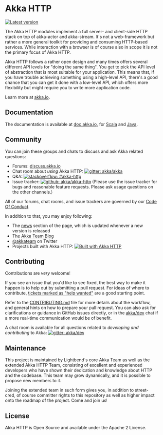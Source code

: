 Akka HTTP
=========

[![Latest version](https://index.scala-lang.org/akka/akka-http/akka-http-core/latest.svg)](https://index.scala-lang.org/akka/akka-http)

The Akka HTTP modules implement a full server- and client-side HTTP stack on top
of akka-actor and akka-stream. It's not a web-framework but rather a more
general toolkit for providing and consuming HTTP-based services. While
interaction with a browser is of course also in scope it is not the primary
focus of Akka HTTP.

Akka HTTP follows a rather open design and many times offers several different
API levels for "doing the same thing". You get to pick the API level of
abstraction that is most suitable for your application. This means that, if you
have trouble achieving something using a high-level API, there's a good chance
that you can get it done with a low-level API, which offers more flexibility but
might require you to write more application code.

Learn more at [akka.io](https://akka.io/).

Documentation
-------------

The documentation is available at
[doc.akka.io](https://doc.akka.io/docs/akka-http/current/), for
[Scala](https://doc.akka.io/docs/akka-http/current/scala/http/) and
[Java](https://doc.akka.io/docs/akka-http/current/java/http/).


Community
---------
You can join these groups and chats to discuss and ask Akka related questions:

- Forums: [discuss.akka.io](https://discuss.akka.io)
- Chat room about *using* Akka HTTP: [![gitter: akka/akka][gitter-user-badge]][gitter-user]
- Q&A: [![stackoverflow: #akka-http][stackoverflow-badge]][stackoverflow]
- Issue tracker: [![github: akka/akka-http][github-issues-badge]][github-issues] (Please use the issue
  tracker for bugs and reasonable feature requests. Please ask usage questions on the other channels.)

All of our forums, chat rooms, and issue trackers are governed by our [Code Of Conduct](https://www.lightbend.com/conduct).

In addition to that, you may enjoy following:

- The [news](https://akka.io/blog/news-archive.html) section of the page, which is updated whenever a new version is released
- The [Akka Team Blog](https://akka.io/blog)
- [@akkateam](https://twitter.com/akkateam) on Twitter
- Projects built with Akka HTTP: [![Built with Akka HTTP][scaladex-badge]][scaladex-projects]

[groups-user-badge]:   https://img.shields.io/badge/group%3A-akka--user-blue.svg?style=flat-square
[groups-user]:         https://groups.google.com/forum/#!forum/akka-user
[gitter-user-badge]:   https://img.shields.io/badge/gitter%3A-akka%2Fakka-blue.svg?style=flat-square
[gitter-user]:         https://gitter.im/akka/akka
[stackoverflow-badge]: https://img.shields.io/badge/stackoverflow%3A-akka--http-blue.svg?style=flat-square
[stackoverflow]:       https://stackoverflow.com/questions/tagged/akka-http
[github-issues-badge]: https://img.shields.io/badge/github%3A-issues-blue.svg?style=flat-square
[github-issues]:       https://github.com/akka/akka-http/issues
[scaladex-badge]:      https://index.scala-lang.org/count.svg?q=dependencies:akka/akka-http*&subject=scaladex:&color=blue&style=flat-square
[scaladex-projects]:   https://index.scala-lang.org/search?q=dependencies:akka/akka-http*

Contributing
------------
Contributions are *very* welcome!

If you see an issue that you'd like to see fixed, the best way to make it happen is to help out by submitting a pull request.
For ideas of where to contribute, [tickets marked as "help wanted"](https://github.com/akka/akka-http/labels/help%20wanted) are a good starting point.

Refer to the [CONTRIBUTING.md](CONTRIBUTING.md) file for more details about the workflow,
and general hints on how to prepare your pull request. You can also ask for clarifications or guidance in GitHub issues directly,
or in the [akka/dev][gitter-dev] chat if a more real-time communication would be of benefit.

A chat room is available for all questions related to *developing and contributing* to Akka:
[![gitter: akka/dev][gitter-dev-badge]][gitter-dev]

[gitter-dev-badge]: https://img.shields.io/badge/gitter%3A-akka%2Fdev-blue.svg?style=flat-square
[gitter-dev]:       https://gitter.im/akka/dev

Maintenance
-----------

This project is maintained by Lightbend's core Akka Team as well as the extended Akka HTTP Team, consisting of excellent and experienced developers who have shown their dedication and knowledge about HTTP and the codebase. This team may grow dynamically, and it is possible to propose new members to it.

Joining the extended team in such form gives you, in addition to street-cred, of course committer rights to this repository as well as higher impact onto the roadmap of the project. Come and join us!

License
-------

Akka HTTP is Open Source and available under the Apache 2 License.
